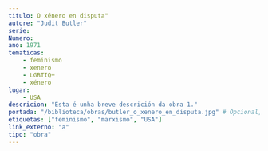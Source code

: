 ```yaml
---
titulo: O xénero en disputa"
autore: "Judit Butler"
serie:
Numero:
ano: 1971
tematicas:
    - feminismo
    - xenero
    - LGBTIQ+
    - xénero
lugar:
    - USA
descricion: "Esta é unha breve descrición da obra 1."
portada: "/biblioteca/obras/butler_o_xenero_en_disputa.jpg" # Opcional, imaxe da portada
etiquetas: ["feminismo", "marxismo", "USA"]
link_externo: "a"
tipo: "obra"
---
```

